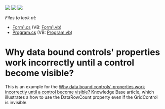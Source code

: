 <!-- default badges list -->
![](https://img.shields.io/endpoint?url=https://codecentral.devexpress.com/api/v1/VersionRange/128615602/10.1.4%2B)
[![](https://img.shields.io/badge/Open_in_DevExpress_Support_Center-FF7200?style=flat-square&logo=DevExpress&logoColor=white)](https://supportcenter.devexpress.com/ticket/details/E2582)
[![](https://img.shields.io/badge/📖_How_to_use_DevExpress_Examples-e9f6fc?style=flat-square)](https://docs.devexpress.com/GeneralInformation/403183)
<!-- default badges end -->
<!-- default file list -->
*Files to look at*:

* [Form1.cs](./CS/WindowsApplication1/Form1.cs) (VB: [Form1.vb](./VB/WindowsApplication1/Form1.vb))
* [Program.cs](./CS/WindowsApplication1/Program.cs) (VB: [Program.vb](./VB/WindowsApplication1/Program.vb))
<!-- default file list end -->
# Why data bound controls' properties work incorrectly until a control become visible?


<p>This is an example for the  <a href="https://www.devexpress.com/Support/Center/p/K18426">Why data bound controls' properties work incorrectly until a control become visible?</a> Knowledge Base article, which illustrates a how to use the DataRowCount property even if the GridControl is invisible.</p>

<br/>


